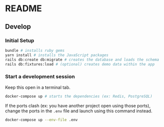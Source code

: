 # README

## Develop

### Initial Setup

```bash
bundle # installs ruby gems
yarn install # installs the JavaScript packages
rails db:create db:migrate # creates the database and loads the schema
rails db:fixtures:load # (optional) creates demo data within the app
```

### Start a development session

Keep this open in a terminal tab.

```bash
docker-compose up # starts the dependencies (ex: Redis, PostgreSQL)
```

If the ports clash (ex: you have another project open using those ports), change
the ports in the `.env` file and launch using this command instead.

```bash
docker-compose up --env-file .env
```
